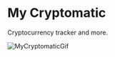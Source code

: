 # My Cryptomatic

Cryptocurrency tracker and more.

![MyCryptomaticGif](https://user-images.githubusercontent.com/86215845/153492048-c726e91a-95ff-4214-b473-e934ce2748e6.gif)
